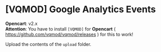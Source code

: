 # [VQMOD] Google Analytics Events

**Opencart**: v2.x  
**Attention**: You have to install `[VQMOD]` for **Opencart** ( https://github.com/vqmod/vqmod/releases ) for this to work!

Upload the contents of the `upload` folder.
